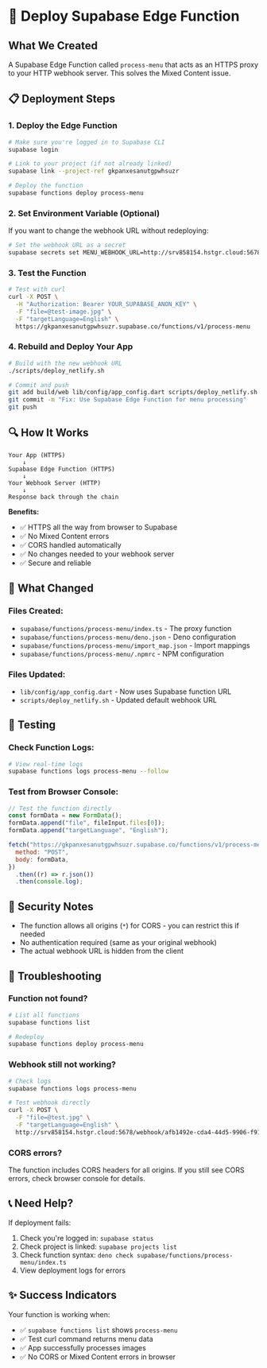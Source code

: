 # 🚀 Deploy Supabase Edge Function

## What We Created

A Supabase Edge Function called `process-menu` that acts as an HTTPS proxy to your HTTP webhook server. This solves the Mixed Content issue.

## 📋 Deployment Steps

### 1. Deploy the Edge Function

```bash
# Make sure you're logged in to Supabase CLI
supabase login

# Link to your project (if not already linked)
supabase link --project-ref gkpanxesanutgpwhsuzr

# Deploy the function
supabase functions deploy process-menu
```

### 2. Set Environment Variable (Optional)

If you want to change the webhook URL without redeploying:

```bash
# Set the webhook URL as a secret
supabase secrets set MENU_WEBHOOK_URL=http://srv858154.hstgr.cloud:5678/webhook/afb1492e-cda4-44d5-9906-f91d7525d003
```

### 3. Test the Function

```bash
# Test with curl
curl -X POST \
  -H "Authorization: Bearer YOUR_SUPABASE_ANON_KEY" \
  -F "file=@test-image.jpg" \
  -F "targetLanguage=English" \
  https://gkpanxesanutgpwhsuzr.supabase.co/functions/v1/process-menu
```

### 4. Rebuild and Deploy Your App

```bash
# Build with the new webhook URL
./scripts/deploy_netlify.sh

# Commit and push
git add build/web lib/config/app_config.dart scripts/deploy_netlify.sh supabase/functions/process-menu
git commit -m "Fix: Use Supabase Edge Function for menu processing"
git push
```

## 🔍 How It Works

```
Your App (HTTPS)
    ↓
Supabase Edge Function (HTTPS)
    ↓
Your Webhook Server (HTTP)
    ↓
Response back through the chain
```

**Benefits:**

- ✅ HTTPS all the way from browser to Supabase
- ✅ No Mixed Content errors
- ✅ CORS handled automatically
- ✅ No changes needed to your webhook server
- ✅ Secure and reliable

## 📝 What Changed

### Files Created:

- `supabase/functions/process-menu/index.ts` - The proxy function
- `supabase/functions/process-menu/deno.json` - Deno configuration
- `supabase/functions/process-menu/import_map.json` - Import mappings
- `supabase/functions/process-menu/.npmrc` - NPM configuration

### Files Updated:

- `lib/config/app_config.dart` - Now uses Supabase function URL
- `scripts/deploy_netlify.sh` - Updated default webhook URL

## 🧪 Testing

### Check Function Logs:

```bash
# View real-time logs
supabase functions logs process-menu --follow
```

### Test from Browser Console:

```javascript
// Test the function directly
const formData = new FormData();
formData.append("file", fileInput.files[0]);
formData.append("targetLanguage", "English");

fetch("https://gkpanxesanutgpwhsuzr.supabase.co/functions/v1/process-menu", {
  method: "POST",
  body: formData,
})
  .then((r) => r.json())
  .then(console.log);
```

## 🔐 Security Notes

- The function allows all origins (`*`) for CORS - you can restrict this if needed
- No authentication required (same as your original webhook)
- The actual webhook URL is hidden from the client

## 🐛 Troubleshooting

### Function not found?

```bash
# List all functions
supabase functions list

# Redeploy
supabase functions deploy process-menu
```

### Webhook still not working?

```bash
# Check logs
supabase functions logs process-menu

# Test webhook directly
curl -X POST \
  -F "file=@test.jpg" \
  -F "targetLanguage=English" \
  http://srv858154.hstgr.cloud:5678/webhook/afb1492e-cda4-44d5-9906-f91d7525d003
```

### CORS errors?

The function includes CORS headers for all origins. If you still see CORS errors, check browser console for details.

## 📞 Need Help?

If deployment fails:

1. Check you're logged in: `supabase status`
2. Check project is linked: `supabase projects list`
3. Check function syntax: `deno check supabase/functions/process-menu/index.ts`
4. View deployment logs for errors

## ✨ Success Indicators

Your function is working when:

- ✅ `supabase functions list` shows `process-menu`
- ✅ Test curl command returns menu data
- ✅ App successfully processes images
- ✅ No CORS or Mixed Content errors in browser
